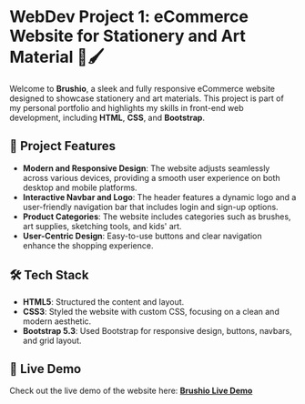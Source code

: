 # WebDev Project 1: eCommerce Website for Stationery and Art Material 🎨🖌️

Welcome to **Brushio**, a sleek and fully responsive eCommerce website designed to showcase stationery and art materials. This project is part of my personal portfolio and highlights my skills in front-end web development, including **HTML**, **CSS**, and **Bootstrap**.

## 🌟 Project Features

- **Modern and Responsive Design**: The website adjusts seamlessly across various devices, providing a smooth user experience on both desktop and mobile platforms.
- **Interactive Navbar and Logo**: The header features a dynamic logo and a user-friendly navigation bar that includes login and sign-up options.
- **Product Categories**: The website includes categories such as brushes, art supplies, sketching tools, and kids' art.
- **User-Centric Design**: Easy-to-use buttons and clear navigation enhance the shopping experience.

## 🛠️ Tech Stack

- **HTML5**: Structured the content and layout.
- **CSS3**: Styled the website with custom CSS, focusing on a clean and modern aesthetic.
- **Bootstrap 5.3**: Used Bootstrap for responsive design, buttons, navbars, and grid layout.

## 🚀 Live Demo

Check out the live demo of the website here: [**Brushio Live Demo**](https://vaishscode.github.io/WebDev-Project-1/)
